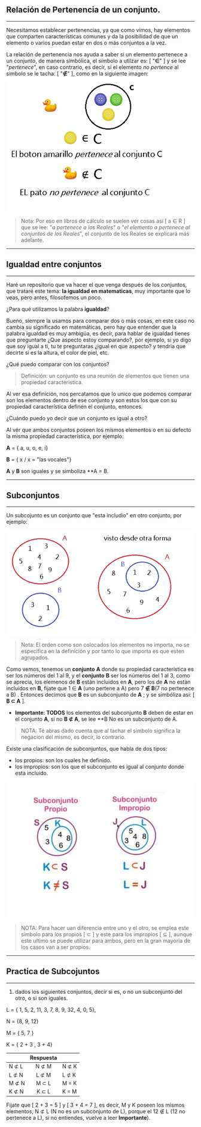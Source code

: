 ## **Relación de Pertenencia de un conjunto.**
___
Necesitamos establecer pertenencias, ya que como vimos, hay elementos que comparten características comunes y da la posibilidad de que un elemento o varios puedan estar en dos o más conjuntos a la vez. 

La relación de pertenencia nos ayuda a saber si un elemento pertenece a un conjunto, de manera simbólica, el símbolo a utilzar es: [ "**∈**" ] y se lee "*pertenece*", en caso contrario, es decír, sí el elemento *no pertence* al simbolo se le tacha: [ "**∉**" ], como en la siguiente imagen: 

 ![](/imagenes/imagen8.jpg)

> Nota: Por eso en libros de cálculo se suelen ver cosas así [ a ∈ R ] que se lee: "*a  pertenece a los Reales*" o "*el elemento a pertenece al conjuntos de los Reales*", el conjunto de los Reales se explicará más adelante.
___

## **Igualdad entre conjuntos**
___
Haré un repositorio que va hacer el que venga después de los conjuntos, que trataré este tema: **la igualdad en matematicas**, muy importante que lo veas, pero antes, filosofemos un poco. 

¿Para qué utilizamos la palabra **igualdad**?

Bueno, siempre la usamos para comparar dos o más cosas, en este caso no cambia su significado en matemáticas, pero hay que entender que la palabra igualdad es muy ambigüa, es decír, para hablar de igualdad tienes que preguntarte ¿Que aspecto estoy comparando?, por ejemplo, si yo digo que soy igual a ti, tu te preguntaras ¿igual en que aspecto? y tendria que decirte si es la altura, el color de piel, etc. 

¿Qué puedo comparar con los conjuntos?

> Definición: un conjunto es una reunión de elementos que tienen una propiedad caracteristica.

Al ver esa definición, nos percatamos que lo unico que podemos comparar son los elementos dentro de ese conjunto y son estos los que con su propiedad característica definen el conjunto, entonces.

¿Cuándo puedo yo decír que un conjunto es igual a otro?

Al vér que ambos conjuntos poseen los mismos elementos o en su defecto la misma propiedad característica, por ejemplo:

**A** = { a, u, o, e, i}

**B** = { x / x = "las vocales"}

**A** y **B** son iguales y se simboliza **A = B.
___
## **Subconjuntos** 
___
Un subcojunto es un conjunto que "esta includio" en otro conjunto, por ejemplo: 

![](/imagenes/imagen9.jpg)

>Nota: El orden como son colocados los elementos no importa, no se especifica en la definición y por tanto lo que importa es que esten agrupados.

Como vemos, tenemos un **conjunto** **A** donde su propiedad característica es ser los números del 1 al 9, y el **conjunto** **B** ser los números del 1 al 3, como se aprecia, los elemenos de **B** están incluidos en **A**, pero los de **A** no estàn incluidos en **B**, fijate que 1 ∈ **A** (uno pertene a A) pero 7 **∉** **B**(7 no pertenece a B) . Entonces decimos que **B** es un subconjunto de **A** ; y se simbóliza asi: [ **B ⊂ A** ]. 

- **Importante**: **TODOS** los elementos del subconjunto **B** deben de estar en el conjunto **A**, si no **B ⊄ A**, se lee **B No es un subconjunto de A.

> NOTA: Té abras dado cuenta que al tachar el simbolo significa la negacion del mismo, es decír, lo contrario.

Existe una clasificación de subconjuntos, que habla de dos tipos:

 - los propios: son los cuales he definido. 
 - los impropios: son los que el subconjunto es igual al conjunto donde esta incluido.
 
![](/imagenes/imagen10.jpg)

> NOTA: Para hacer uan diferencia entre uno y el otro, se emplea este simbolo para los propios [ ⊂ ] y este para los impropios [ ⊆ ], aunque este ultimo se puede utilizar para ambos, pero en la gran mayoria de los casos van a ser propios.
___
## **Practica de Subcojuntos**
___

1. dados los siguientes conjuntos, decír si es, o no un subconjunto del otro, o si son iguales.

L = { 1, 5, 2, 11, 3, 7, 8, 9, 32, 4, 0, 5},

N = {8, 9, 12}

M = { 5, 7 }

K = { 2 + 3 , 3 + 4}

| |**Respuesta**| | 
|-|:-:|-|
|N ⊄ L| N ⊄ M | N ⊄ K|
|L ⊄ N| L ⊄ M | L ⊄ K|
|M ⊄ N| M ⊂ L | M = K|
|K ⊄ N| K ⊂ L | K = M|

Fijate que [ 2 + 3 = 5 ] y [ 3 + 4 = 7 ], es decír, M y K poseen los mismos elementos, N ⊄ L (N no es un subconjunto de L), porque el 12 ∉ L (12 no pertenece a L), si no entiendes, vuelve a leer **Importante**).

